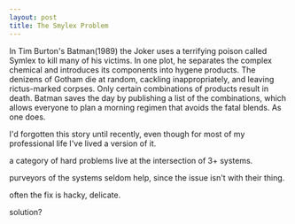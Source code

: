```yaml
---
layout: post
title: The Smylex Problem
---
```


In Tim Burton's Batman(1989)
the Joker uses a
terrifying poison called Symlex
to kill many of his victims.
In one plot,
he separates the complex chemical
and introduces its components into hygene products.
The denizens of Gotham die at random,
cackling inappropriately, and leaving rictus-marked corpses.
Only certain combinations of products
result in death.
Batman saves the day
by publishing a list of the combinations,
which allows everyone to
plan a morning regimen that avoids the fatal blends.
As one does.

I'd forgotten this story until recently,
even though for most of my professional life
I've lived a version of it.

a category of hard problems
live at the intersection of 3+ systems.

purveyors of the systems seldom help,
since the issue isn't with their thing.

often the fix is hacky, delicate.

solution?
